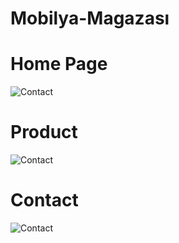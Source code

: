 # Mobilya-Magazası

# Home Page

![Contact](https://imgyukle.com/f/2022/11/11/JQk6wM.jpg)

          
# Product

![Contact](https://imgyukle.com/f/2022/11/11/JQk0Z8.jpg)


# Contact

![Contact](https://imgyukle.com/f/2022/11/11/JQkg1I.png)
